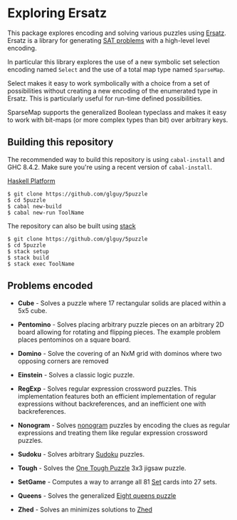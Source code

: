 Exploring Ersatz
================

This package explores encoding and solving various puzzles using
[Ersatz](https://hackage.haskell.org/package/ersatz). Ersatz is
a library for generating
[SAT problems](https://en.wikipedia.org/wiki/Boolean_satisfiability_problem)
with a high-level level encoding.

In particular this library explores the use of a new symbolic set selection
encoding named `Select` and the use of a total map type named `SparseMap`.

Select makes it easy to work symbolically with a choice from a set of
possibilities without creating a new encoding of the enumerated type
in Ersatz. This is particularly useful for run-time defined possibilities.

SparseMap supports the generalized Boolean typeclass and makes it easy
to work with bit-maps (or more complex types than bit) over arbitrary keys.

Building this repository
------------------------

The recommended way to build this repository is using `cabal-install` and
GHC 8.4.2. Make sure you're using a recent version of `cabal-install`.

[Haskell Platform](https://www.haskell.org/platform/)

```
$ git clone https://github.com/glguy/5puzzle
$ cd 5puzzle
$ cabal new-build
$ cabal new-run ToolName
```

The repository can also be built using [stack](https://docs.haskellstack.org/en/stable/README/)

```
$ git clone https://github.com/glguy/5puzzle
$ cd 5puzzle
$ stack setup
$ stack build
$ stack exec ToolName
```

Problems encoded
----------------

* **Cube** - Solves a puzzle where 17 rectangular solids are placed within
  a 5x5 cube.

* **Pentomino** - Solves placing arbitrary puzzle pieces on an arbitrary 2D
    board allowing for rotating and flipping pieces. The example problem
    places pentominos on a square board.

* **Domino** - Solve the covering of an NxM grid with dominos where two
    opposing corners are removed

* **Einstein** - Solves a classic logic puzzle.

* **RegExp** - Solves regular expression crossword puzzles. This
   implementation features both an efficient implementation of regular
   expressions without backreferences, and an inefficient one with
   backreferences.

* **Nonogram** - Solves [nonogram](https://en.wikipedia.org/wiki/Nonogram)
   puzzles by encoding the clues as regular expressions and treating them
   like regular expression crossword puzzles.

* **Sudoku** - Solves arbitrary [Sudoku](https://en.wikipedia.org/wiki/Sudoku) puzzles.

* **Tough** - Solves the [One Tough Puzzle](http://www.alexbrands.com/product/games/one-tough-puzzle/)
   3x3 jigsaw puzzle.

* **SetGame** - Computes a way to arrange all 81 [Set](https://en.wikipedia.org/wiki/Set_(game))
   cards into 27 sets.

* **Queens** - Solves the generalized [Eight queens puzzle](https://en.wikipedia.org/wiki/Eight_queens_puzzle)

* **Zhed** - Solves an minimizes solutions to [Zhed](https://play.google.com/store/apps/details?id=com.groundcontrol.zhed&hl=en_US)

